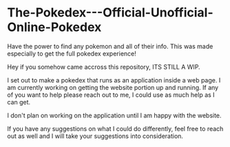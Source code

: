 # The-Pokedex---Official-Unofficial-Online-Pokedex
Have the power to find any pokemon and all of their info. This was made especially to get the full pokedex experience!

Hey if you somehow came accross this repository, ITS STILL A WIP.

I set out to make a pokedex that runs as an application inside a web page. I am currently working on getting the website portion up and running.
If any of you want to help please reach out to me, I could use as much help as I can get.

I don't plan on working on the application until I am happy with the website.

If you have any suggestions on what I could do differently, feel free to reach out as well and I will take your suggestions into consideration.

